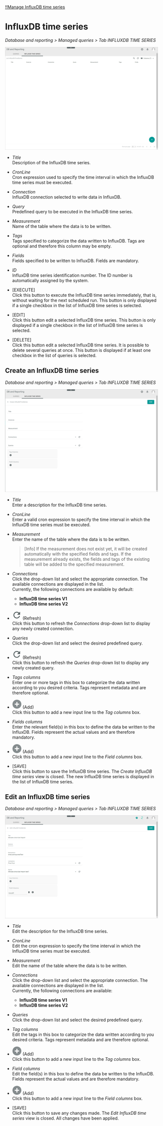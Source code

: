 [!!Manage InfluxDB time series](./01b_InfluxDBTimeSeries.md)

#  InfluxDB time series

*Database and reporting > Managed queries > Tab INFLUXDB TIME SERIES*

![List InfluxDB time series](../../Assets/Screenshots/DatabaseAndReporting/ManagedQueries/InfluxDBTimeSeries/ListInfluxDBTimeSeries.png "[List InfluxDB time series]")


- *Title*  
    Description of the InfluxDB time series.

- *CronLine*  
    Cron expression used to specify the time interval in which the InfluxDB time series must be executed.

- *Connection*  
    InfluxDB connection selected to write data in InfluxDB.

- *Query*  
    Predefined query to be executed in the InfluxDB time series.

- *Measurement*  
    Name of the table where the data is to be written.

- *Tags*  
    Tags specified to categorize the data written to InfluxDB. Tags are optional and therefore this column may be empty.

- *Fields*  
    Fields specified to be written to InfluxDB. Fields are mandatory. 

- *ID*  
    InfluxDB time series identification number. The ID number is automatically assigned by the system.

- [EXECUTE]  
    Click this button to execute the InfluxDB time series immediately, that is, without waiting for the next scheduled run. This button is only displayed if a single checkbox in the list of InfluxDB time series is selected.

- [EDIT]  
    Click this button edit a selected InfluxDB time series. This button is only displayed if a single checkbox in the list of InfluxDB time series is selected.

- [DELETE]  
    Click this button edit a selected InfluxDB time series. It is possible to delete several queries at once. This button is displayed if at least one checkbox in the list of queries is selected.

[comment]: <> (Julian: Ich gehe davon aus, dass man mehrere gleizeitig löschen kann. Bitte bestätigen.)


## Create an InfluxDB time series

*Database and reporting > Managed queries > Tab INFLUXDB TIME SERIES*

![Create InfluxDB time series](../../Assets/Screenshots/DatabaseAndReporting/ManagedQueries/InfluxDBTimeSeries/CreateInfluxDBTimeSeries.png "[Create InfluxDB time series]")

- *Title*  
    Enter a description for the InfluxDB time series.

- *CronLine*  
    Enter a valid cron expression to specify the time interval in which the InfluxDB time series must be executed.

- *Measurement*  
    Enter the name of the table where the data is to be written. 
    
    > [Info] If the measurement does not exist yet, it will be created automatically with the specified fields and tags. If the measurement already exists, the fields and tags of the existing table will be added to the specified measurement.

- *Connections*  
    Click the drop-down list and select the appropriate connection. The available connections are displayed in the list.  
    Currently, the following connections are available by default:  
    - **InfluxDB time series V1**  
    - **InfluxDB time series V2**

- ![Refresh](../../Assets/Icons/Refresh01.png "[Refresh]") (Refresh)  
    Click this button to refresh the *Connections* drop-down list to display any newly created connection.

- *Queries*  
    Click the drop-down list and select the desired predefined query.

- ![Refresh](../../Assets/Icons/Refresh01.png "[Refresh]") (Refresh)  
    Click this  button to refresh the *Queries* drop-down list to display any newly created query.

- *Tags columns*  
    Enter one or more tags in this box to categorize the data written according to you desired criteria. Tags represent metadata and are therefore optional.

- ![Add](../../Assets/Icons/Plus03.png "[Add]") (Add)  
    Click this button to add a new input line to the *Tag columns* box.
    
- *Fields columns*  
    Enter the relevant field(s) in this box to define the data be written to the InfluxDB. Fields represent the actual values and are therefore mandatory.

- ![Add](../../Assets/Icons/Plus03.png "[Add]") (Add)  
    Click this button to add a new input line to the *Field columns* box.

- [SAVE]  
    Click this button to save the InfluxDB time series. The *Create InfluxDB time series* view is closed. The new InfluxDB time series is displayed in the list of InfluxDB time series.

## Edit an InfluxDB time series

*Database and reporting > Managed queries > Tab INFLUXDB TIME SERIES*

![Edit InfluxDB time series](../../Assets/Screenshots/DatabaseAndReporting/ManagedQueries/InfluxDBTimeSeries/EditInfluxDBTimeSeries.png "[Edit InfluxDB time series]")

- *Title*  
    Edit the description for the InfluxDB time series.

- *CronLine*  
    Edit the cron expression to specify the time interval in which the InfluxDB time series must be executed.

- *Measurement*  
    Edit the name of the table where the data is to be written. 

- *Connections*  
    Click the drop-down list and select the appropriate connection. The available connections are displayed in the list.  
    Currently, the following connections are available:  
    - **InfluxDB time series V1**  
    - **InfluxDB time series V2**

- *Queries*  
    Click the drop-down list and select the desired predefined query.
  
- *Tag columns*  
    Edit the tags in this box to categorize the data written according to you desired criteria. Tags represent metadata and are therefore optional.

- ![Add](../../Assets/Icons/Plus03.png "[Add]") (Add)  
    Click this button to add a new input line to the *Tag columns* box.
    
- *Field columns*  
    Edit the field(s) in this box to define the data be written to the InfluxDB. Fields represent the actual values and are therefore mandatory.

- ![Add](../../Assets/Icons/Plus03.png "[Add]") (Add)  
    Click this button to add a new input line to the *Field columns* box.

- [SAVE]  
    Click this button to save any changes made. The *Edit InfluxDB time series* view is closed. All changes have been applied.